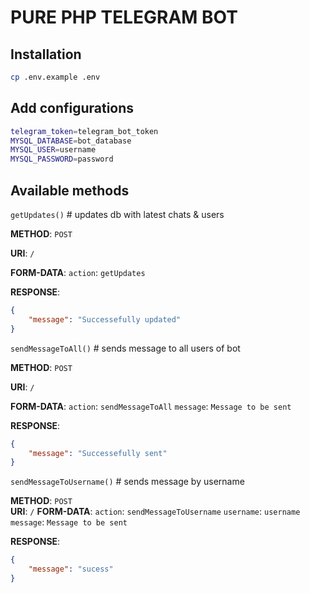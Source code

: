 # PURE PHP TELEGRAM BOT

## Installation
```bash
cp .env.example .env
```

## Add configurations
```bash
telegram_token=telegram_bot_token
MYSQL_DATABASE=bot_database
MYSQL_USER=username
MYSQL_PASSWORD=password
```

## Available methods
`getUpdates()` #  updates db with latest chats & users


**METHOD**: `POST`

**URI**: `/`

**FORM-DATA**:
    `action`: `getUpdates`
    
**RESPONSE**: 
```json
{
    "message": "Successefully updated"
}
```

`sendMessageToAll()` #  sends message to all users of bot


**METHOD**: `POST`

**URI**: `/`

**FORM-DATA**:
    `action`: `sendMessageToAll`
    `message`: `Message to be sent`
    
**RESPONSE**: 
```json
{
    "message": "Successefully sent"
}
```

`sendMessageToUsername()` #  sends message by username


**METHOD**: `POST` <br />
**URI**: `/`
**FORM-DATA**:
    `action`: `sendMessageToUsername`
    `username`: `username`
    `message`: `Message to be sent`
    
**RESPONSE**: 
```json
{
    "message": "sucess"
}
```
